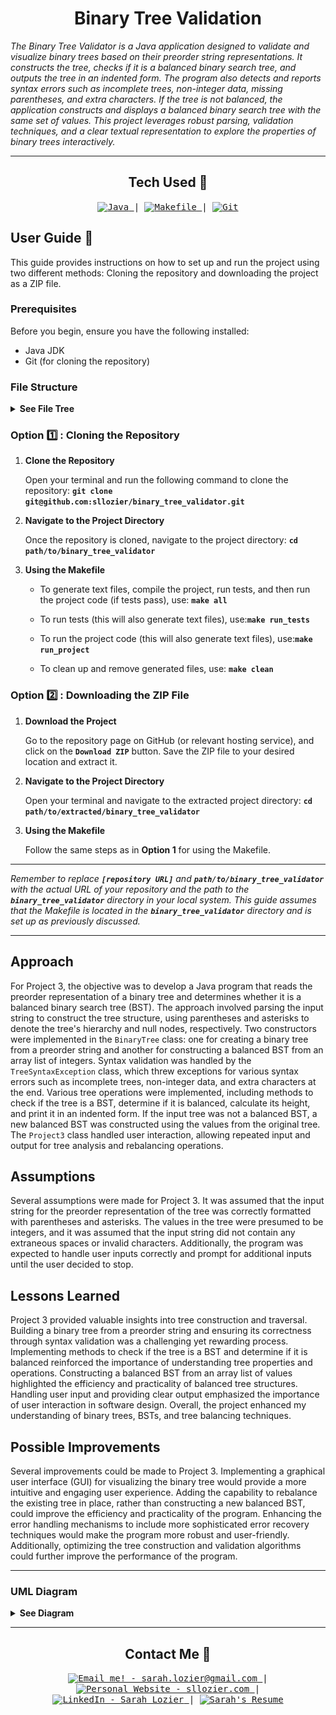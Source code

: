 <!-- Title -->
<h1 align="center">Binary Tree Validation</h1>
<p align="center">

<i>The Binary Tree Validator is a Java application designed to validate and visualize binary trees based on their preorder string representations. It constructs the tree, checks if it is a balanced binary search tree, and outputs the tree in an indented form. The program also detects and reports syntax errors such as incomplete trees, non-integer data, missing parentheses, and extra characters. If the tree is not balanced, the application constructs and displays a balanced binary search tree with the same set of values. This project leverages robust parsing, validation techniques, and a clear textual representation to explore the properties of binary trees interactively.</i></p>

---

<h2 align="center">Tech Used 🧰</h2>

<!-- Tech Stack -->
<p align="center">
<kbd>
<a href="https://www.java.com/en/">
    <img alt="Java" src="https://img.shields.io/static/v1?label=&message=Java&color=ED8B00&logo=OpenJDK&logoColor=FFFFFF" />
  </a> | <a href="https://makefiletutorial.com/">
    <img alt="Makefile" src="https://img.shields.io/static/v1?label=&message=Makefile&color=6D00CC&logo=Make&logoColor=FFFFFF" />
  </a> | <a href="https://git-scm.com/">
    <img alt="Git" src="https://img.shields.io/static/v1?label=&message=Git&color=F05032&logo=Git&logoColor=FFFFFF" />
  </a>
  
  </kbd>
</p>

## User Guide 📔

This guide provides instructions on how to set up and run the project using two different methods: Cloning the repository and downloading the project as a ZIP file.

### Prerequisites

Before you begin, ensure you have the following installed:

- Java JDK
- Git (for cloning the repository)

### File Structure

<details>
<summary><b>See File Tree</b></summary>

The suggested file structure for your project is as follows:

```

.
└── binary_tree_validator/
    ├── bin/
    │   ├── main class files
    │   └── test class files
    ├── public/
    │   └── image files
    ├── src/
    │   ├── main/
    │   │   ├── BinaryTree.java
    │   │   ├── Project3.java
    │   │   └── TreeSyntaxException.java
    │   └── tree/
    │       ├── BinaryTreeTest.java
    │       ├── Project3Test.java
    │       └── TreeSyntaxExceptionTest.java
    ├── Makefile
    └── README.md

```

</details>

### Option 1️⃣ : Cloning the Repository

1. **Clone the Repository**

   Open your terminal and run the following command to clone the repository: **`git clone git@github.com:sllozier/binary_tree_validator.git`**

2. **Navigate to the Project Directory**

    Once the repository is cloned, navigate to the project directory: **`cd path/to/binary_tree_validator`**

3. **Using the Makefile**

    - To generate text files, compile the project, run tests, and then run the project code (if tests pass), use: **`make all`**

    - To run tests (this will also generate text files), use:**`make run_tests`**

    - To run the project code (this will also generate text files), use:**`make run_project`**

    - To clean up and remove generated files, use: **`make clean`**

### Option 2️⃣ : Downloading the ZIP File

1. **Download the Project**

    Go to the repository page on GitHub (or relevant hosting service), and click on the **`Download ZIP`** button. Save the ZIP file to your desired location and extract it.

2. **Navigate to the Project Directory**

    Open your terminal and navigate to the extracted project directory: **`cd path/to/extracted/binary_tree_validator`**

3. **Using the Makefile**

    Follow the same steps as in **Option 1** for using the Makefile.

---

*Remember to replace **`[repository URL]`** and **`path/to/binary_tree_validator`** with the actual URL of your repository and the path to the **`binary_tree_validator`** directory in your local system. This guide assumes that the Makefile is located in the **`binary_tree_validator`** directory and is set up as previously discussed.*

---

## Approach

For Project 3, the objective was to develop a Java program that reads the preorder representation of a binary tree and determines whether it is a balanced binary search tree (BST). The approach involved parsing the input string to construct the tree structure, using parentheses and asterisks to denote the tree's hierarchy and null nodes, respectively. Two constructors were implemented in the `BinaryTree` class: one for creating a binary tree from a preorder string and another for constructing a balanced BST from an array list of integers. Syntax validation was handled by the `TreeSyntaxException` class, which threw exceptions for various syntax errors such as incomplete trees, non-integer data, and extra characters at the end. Various tree operations were implemented, including methods to check if the tree is a BST, determine if it is balanced, calculate its height, and print it in an indented form. If the input tree was not a balanced BST, a new balanced BST was constructed using the values from the original tree. The `Project3` class handled user interaction, allowing repeated input and output for tree analysis and rebalancing operations.

## Assumptions

Several assumptions were made for Project 3. It was assumed that the input string for the preorder representation of the tree was correctly formatted with parentheses and asterisks. The values in the tree were presumed to be integers, and it was assumed that the input string did not contain any extraneous spaces or invalid characters. Additionally, the program was expected to handle user inputs correctly and prompt for additional inputs until the user decided to stop.

## Lessons Learned

Project 3 provided valuable insights into tree construction and traversal. Building a binary tree from a preorder string and ensuring its correctness through syntax validation was a challenging yet rewarding process. Implementing methods to check if the tree is a BST and determine if it is balanced reinforced the importance of understanding tree properties and operations. Constructing a balanced BST from an array list of values highlighted the efficiency and practicality of balanced tree structures. Handling user input and providing clear output emphasized the importance of user interaction in software design. Overall, the project enhanced my understanding of binary trees, BSTs, and tree balancing techniques.

## Possible Improvements

Several improvements could be made to Project 3. Implementing a graphical user interface (GUI) for visualizing the binary tree would provide a more intuitive and engaging user experience. Adding the capability to rebalance the existing tree in place, rather than constructing a new balanced BST, could improve the efficiency and practicality of the program. Enhancing the error handling mechanisms to include more sophisticated error recovery techniques would make the program more robust and user-friendly. Additionally, optimizing the tree construction and validation algorithms could further improve the performance of the program.

---

### UML Diagram

<details>
<summary><b>See Diagram</b></summary>
<img align="center" width="750" src="./public/project3_uml.png" alt="UML Diagram Missing">
</details>

---

<h2 align="center">Contact Me 🦄</h2>
<!-- Contact Me -->
<p align="center">
<kbd>
<a href="mailto:sarah.lozier@gmail.com">
    <img alt="Email me! - sarah.lozier@gmail.com" src="https://img.shields.io/badge/-sarah.lozier@com-D14836?style=flat&logo=gmail&logoColor=white" />
  </a> | <a href="https://www.sllozier.com">
    <img alt="Personal Website - sllozier.com" src="https://img.shields.io/badge/-sllozier.com-a75fff?style=flat&logo=aboutdotme&logoColor=white" />
  </a> | <a href="https://www.linkedin.com/in/sarah-l-lozier/">
    <img alt="LinkedIn - Sarah Lozier" src="https://img.shields.io/badge/-Sarah_Lozier-0072b1?style=flat&logo=linkedin&logoColor=white" />
  </a> | <a href="https://github.com/sllozier/resume/raw/main/sarah_lozier_resume%20.pdf">
    <img alt="Sarah's Resume" src="https://img.shields.io/badge/-Sarah's_Resume-00D0B1?style=flat&logo=pinboard&logoColor=white" />
  </a>
  </kbd>
</p>
